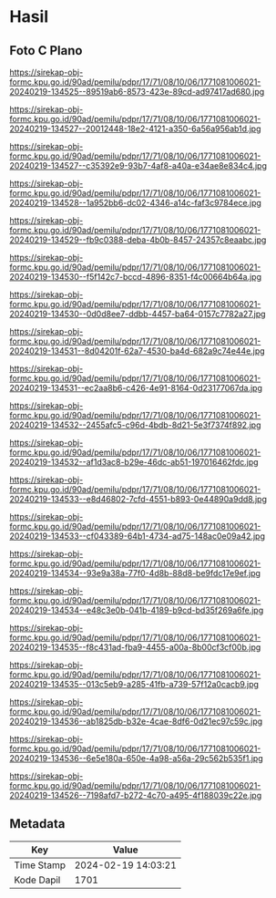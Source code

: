 # Hasil

## Foto C Plano

https://sirekap-obj-formc.kpu.go.id/90ad/pemilu/pdpr/17/71/08/10/06/1771081006021-20240219-134525--89519ab6-8573-423e-89cd-ad97417ad680.jpg

https://sirekap-obj-formc.kpu.go.id/90ad/pemilu/pdpr/17/71/08/10/06/1771081006021-20240219-134527--20012448-18e2-4121-a350-6a56a956ab1d.jpg

https://sirekap-obj-formc.kpu.go.id/90ad/pemilu/pdpr/17/71/08/10/06/1771081006021-20240219-134527--c35392e9-93b7-4af8-a40a-e34ae8e834c4.jpg

https://sirekap-obj-formc.kpu.go.id/90ad/pemilu/pdpr/17/71/08/10/06/1771081006021-20240219-134528--1a952bb6-dc02-4346-a14c-faf3c9784ece.jpg

https://sirekap-obj-formc.kpu.go.id/90ad/pemilu/pdpr/17/71/08/10/06/1771081006021-20240219-134529--fb9c0388-deba-4b0b-8457-24357c8eaabc.jpg

https://sirekap-obj-formc.kpu.go.id/90ad/pemilu/pdpr/17/71/08/10/06/1771081006021-20240219-134530--f5f142c7-bccd-4896-8351-f4c00664b64a.jpg

https://sirekap-obj-formc.kpu.go.id/90ad/pemilu/pdpr/17/71/08/10/06/1771081006021-20240219-134530--0d0d8ee7-ddbb-4457-ba64-0157c7782a27.jpg

https://sirekap-obj-formc.kpu.go.id/90ad/pemilu/pdpr/17/71/08/10/06/1771081006021-20240219-134531--8d04201f-62a7-4530-ba4d-682a9c74e44e.jpg

https://sirekap-obj-formc.kpu.go.id/90ad/pemilu/pdpr/17/71/08/10/06/1771081006021-20240219-134531--ec2aa8b6-c426-4e91-8164-0d23177067da.jpg

https://sirekap-obj-formc.kpu.go.id/90ad/pemilu/pdpr/17/71/08/10/06/1771081006021-20240219-134532--2455afc5-c96d-4bdb-8d21-5e3f7374f892.jpg

https://sirekap-obj-formc.kpu.go.id/90ad/pemilu/pdpr/17/71/08/10/06/1771081006021-20240219-134532--af1d3ac8-b29e-46dc-ab51-197016462fdc.jpg

https://sirekap-obj-formc.kpu.go.id/90ad/pemilu/pdpr/17/71/08/10/06/1771081006021-20240219-134533--e8d46802-7cfd-4551-b893-0e44890a9dd8.jpg

https://sirekap-obj-formc.kpu.go.id/90ad/pemilu/pdpr/17/71/08/10/06/1771081006021-20240219-134533--cf043389-64b1-4734-ad75-148ac0e09a42.jpg

https://sirekap-obj-formc.kpu.go.id/90ad/pemilu/pdpr/17/71/08/10/06/1771081006021-20240219-134534--93e9a38a-77f0-4d8b-88d8-be9fdc17e9ef.jpg

https://sirekap-obj-formc.kpu.go.id/90ad/pemilu/pdpr/17/71/08/10/06/1771081006021-20240219-134534--e48c3e0b-041b-4189-b9cd-bd35f269a6fe.jpg

https://sirekap-obj-formc.kpu.go.id/90ad/pemilu/pdpr/17/71/08/10/06/1771081006021-20240219-134535--f8c431ad-fba9-4455-a00a-8b00cf3cf00b.jpg

https://sirekap-obj-formc.kpu.go.id/90ad/pemilu/pdpr/17/71/08/10/06/1771081006021-20240219-134535--013c5eb9-a285-41fb-a739-57f12a0cacb9.jpg

https://sirekap-obj-formc.kpu.go.id/90ad/pemilu/pdpr/17/71/08/10/06/1771081006021-20240219-134536--ab1825db-b32e-4cae-8df6-0d21ec97c59c.jpg

https://sirekap-obj-formc.kpu.go.id/90ad/pemilu/pdpr/17/71/08/10/06/1771081006021-20240219-134536--6e5e180a-650e-4a98-a56a-29c562b535f1.jpg

https://sirekap-obj-formc.kpu.go.id/90ad/pemilu/pdpr/17/71/08/10/06/1771081006021-20240219-134526--7198afd7-b272-4c70-a495-4f188039c22e.jpg


## Metadata

| Key        | Value               |
| ---------- | ------------------- |
| Time Stamp | 2024-02-19 14:03:21 |
| Kode Dapil | 1701                |



